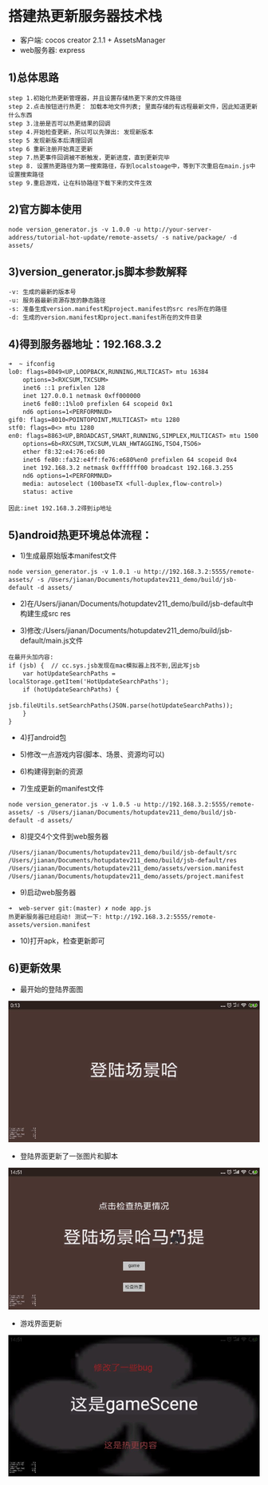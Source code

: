 # 搭建热更新服务器技术栈
* 客户端: cocos creator 2.1.1 + AssetsManager
* web服务器: express

## 1)总体思路
```
step 1.初始化热更新管理器，并且设置存储热更下来的文件路径
step 2.点击按钮进行热更： 加载本地文件列表; 里面存储的有远程最新文件，因此知道更新什么东西
step 3.注册是否可以热更结果的回调
step 4.开始检查更新，所以可以先弹出: 发现新版本
step 5 发现新版本后清理回调
step 6 重新注册开始真正更新
step 7.热更事件回调被不断触发，更新进度，直到更新完毕
step 8. 设置热更路径为第一搜索路径，存到localstoage中，等到下次重启在main.js中设置搜索路径
step 9.重启游戏，让在科协路径下载下来的文件生效
```

## 2)官方脚本使用
```
node version_generator.js -v 1.0.0 -u http://your-server-address/tutorial-hot-update/remote-assets/ -s native/package/ -d assets/
```

## 3)version_generator.js脚本参数解释
```
-v: 生成的最新的版本号
-u: 服务器最新资源存放的静态路径
-s: 准备生成version.manifest和project.manifest的src res所在的路径
-d: 生成的version.manifest和project.manifest所在的文件目录
```

## 4)得到服务器地址：192.168.3.2
```
➜  ~ ifconfig
lo0: flags=8049<UP,LOOPBACK,RUNNING,MULTICAST> mtu 16384
	options=3<RXCSUM,TXCSUM>
	inet6 ::1 prefixlen 128
	inet 127.0.0.1 netmask 0xff000000
	inet6 fe80::1%lo0 prefixlen 64 scopeid 0x1
	nd6 options=1<PERFORMNUD>
gif0: flags=8010<POINTOPOINT,MULTICAST> mtu 1280
stf0: flags=0<> mtu 1280
en0: flags=8863<UP,BROADCAST,SMART,RUNNING,SIMPLEX,MULTICAST> mtu 1500
	options=6b<RXCSUM,TXCSUM,VLAN_HWTAGGING,TSO4,TSO6>
	ether f8:32:e4:76:e6:80
	inet6 fe80::fa32:e4ff:fe76:e680%en0 prefixlen 64 scopeid 0x4
	inet 192.168.3.2 netmask 0xffffff00 broadcast 192.168.3.255
	nd6 options=1<PERFORMNUD>
	media: autoselect (100baseTX <full-duplex,flow-control>)
	status: active

因此:inet 192.168.3.2得到ip地址
```

## 5)android热更环境总体流程：
*  1)生成最原始版本manifest文件

```
node version_generator.js -v 1.0.1 -u http://192.168.3.2:5555/remote-assets/ -s /Users/jianan/Documents/hotupdatev211_demo/build/jsb-default -d assets/
```

*  2)在/Users/jianan/Documents/hotupdatev211_demo/build/jsb-default中构建生成src res

*  3)修改:/Users/jianan/Documents/hotupdatev211_demo/build/jsb-default/main.js文件 

```
在最开头加内容:
if (jsb) {  // cc.sys.jsb发现在mac模拟器上找不到,因此写jsb
    var hotUpdateSearchPaths = localStorage.getItem('HotUpdateSearchPaths');
    if (hotUpdateSearchPaths) {
        jsb.fileUtils.setSearchPaths(JSON.parse(hotUpdateSearchPaths));
    }
}
```

*  4)打android包

*  5)修改一点游戏内容(脚本、场景、资源均可以)

*  6)构建得到新的资源

*  7)生成更新的manifest文件

```
node version_generator.js -v 1.0.5 -u http://192.168.3.2:5555/remote-assets/ -s /Users/jianan/Documents/hotupdatev211_demo/build/jsb-default -d assets/
```

*  8)提交4个文件到web服务器

```
/Users/jianan/Documents/hotupdatev211_demo/build/jsb-default/src
/Users/jianan/Documents/hotupdatev211_demo/build/jsb-default/res
/Users/jianan/Documents/hotupdatev211_demo/assets/version.manifest
/Users/jianan/Documents/hotupdatev211_demo/assets/project.manifest
```

*  9)启动web服务器

```
➜  web-server git:(master) ✗ node app.js
热更新服务器已经启动! 测试一下: http://192.168.3.2:5555/remote-assets/version.manifest
```

*  10)打开apk，检查更新即可

## 6)更新效果
*  最开始的登陆界面图

![](./imgs/1.jpg)

*  登陆界面更新了一张图片和脚本

![](./imgs/2.jpg)

*  游戏界面更新

![](./imgs/3.jpg)


